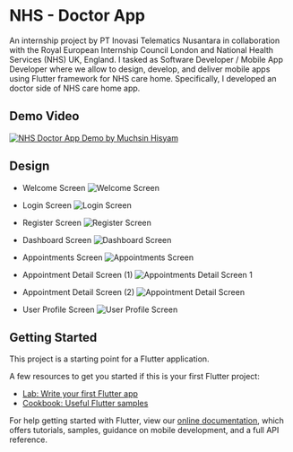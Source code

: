 # NHS - Doctor App

An internship project by PT Inovasi Telematics Nusantara in collaboration with the Royal European Internship Council London and National Health Services (NHS) UK, England. I tasked as Software Developer / Mobile App Developer where we allow to design, develop, and deliver mobile apps using Flutter framework for NHS care home. Specifically, I developed an doctor side of NHS care home app.

## Demo Video
[![NHS Doctor App Demo by Muchsin Hisyam](https://i.ytimg.com/vi/ZwW3hypi1c8/hqdefault.jpg?sqp=-oaymwEcCPYBEIoBSFXyq4qpAw4IARUAAIhCGAFwAcABBg==&rs=AOn4CLDe4iPWshShIQo-fQ5JniLpJDQU1A)](https://www.youtube.com/embed/ZwW3hypi1c8)

## Design
- Welcome Screen
![Welcome Screen](https://github.com/muchsinhisyam/NHS-Doctor-App/blob/master/design/Home%20Screen.png)

- Login Screen
![Login Screen](https://github.com/muchsinhisyam/NHS-Doctor-App/blob/master/design/Login%20Screen.png)

- Register Screen
![Register Screen](https://github.com/muchsinhisyam/NHS-Doctor-App/blob/master/design/Register%20Screen.png)

- Dashboard Screen
![Dashboard Screen](https://github.com/muchsinhisyam/NHS-Doctor-App/blob/master/design/Dashboard%20Screen.png)

- Appointments Screen
![Appointments Screen](https://github.com/muchsinhisyam/NHS-Doctor-App/blob/master/design/Appointments%20Screen.png)

- Appointment Detail Screen (1)
![Appointments Detail Screen 1](https://user-images.githubusercontent.com/22133066/120099447-13578c00-c16e-11eb-938c-b389d4fdc3d3.png)

- Appointment Detail Screen (2)
![Appointment Detail Screen](https://github.com/muchsinhisyam/NHS-Doctor-App/blob/master/design/Appointments%20Detail%20Screen%202.png)

- User Profile Screen
![User Profile Screen](https://github.com/muchsinhisyam/NHS-Doctor-App/blob/master/design/Profile%20Screen.png)

## Getting Started

This project is a starting point for a Flutter application.

A few resources to get you started if this is your first Flutter project:

- [Lab: Write your first Flutter app](https://flutter.dev/docs/get-started/codelab)
- [Cookbook: Useful Flutter samples](https://flutter.dev/docs/cookbook)

For help getting started with Flutter, view our
[online documentation](https://flutter.dev/docs), which offers tutorials,
samples, guidance on mobile development, and a full API reference.
